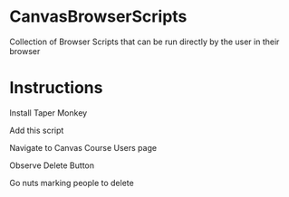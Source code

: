 # CanvasBrowserScripts
Collection of Browser Scripts that can be run directly by the user in their browser

# Instructions

Install Taper Monkey

Add this script

Navigate to Canvas Course Users page

Observe Delete Button

Go nuts marking people to delete

